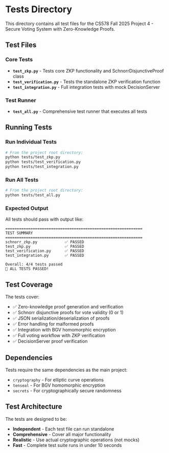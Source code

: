 # Tests Directory

This directory contains all test files for the CS578 Fall 2025 Project 4 - Secure Voting System with Zero-Knowledge Proofs.

## Test Files

### Core Tests
- **`test_zkp.py`** - Tests core ZKP functionality and SchnorrDisjunctiveProof class
- **`test_verification.py`** - Tests the standalone ZKP verification function
- **`test_integration.py`** - Full integration tests with mock DecisionServer

### Test Runner
- **`test_all.py`** - Comprehensive test runner that executes all tests

## Running Tests

### Run Individual Tests
```bash
# From the project root directory:
python tests/test_zkp.py
python tests/test_verification.py
python tests/test_integration.py
```

### Run All Tests
```bash
# From the project root directory:
python tests/test_all.py
```

### Expected Output
All tests should pass with output like:
```
============================================================
TEST SUMMARY
============================================================
schnorr_zkp.py            ✅ PASSED
test_zkp.py               ✅ PASSED
test_verification.py      ✅ PASSED
test_integration.py       ✅ PASSED

Overall: 4/4 tests passed
🎉 ALL TESTS PASSED!
```

## Test Coverage

The tests cover:
- ✅ Zero-knowledge proof generation and verification
- ✅ Schnorr disjunctive proofs for vote validity (0 or 1)
- ✅ JSON serialization/deserialization of proofs
- ✅ Error handling for malformed proofs
- ✅ Integration with BGV homomorphic encryption
- ✅ Full voting workflow with ZKP verification
- ✅ DecisionServer proof verification

## Dependencies

Tests require the same dependencies as the main project:
- `cryptography` - For elliptic curve operations
- `tenseal` - For BGV homomorphic encryption
- `secrets` - For cryptographically secure randomness

## Test Architecture

The tests are designed to be:
- **Independent** - Each test file can run standalone
- **Comprehensive** - Cover all major functionality
- **Realistic** - Use actual cryptographic operations (not mocks)
- **Fast** - Complete test suite runs in under 10 seconds